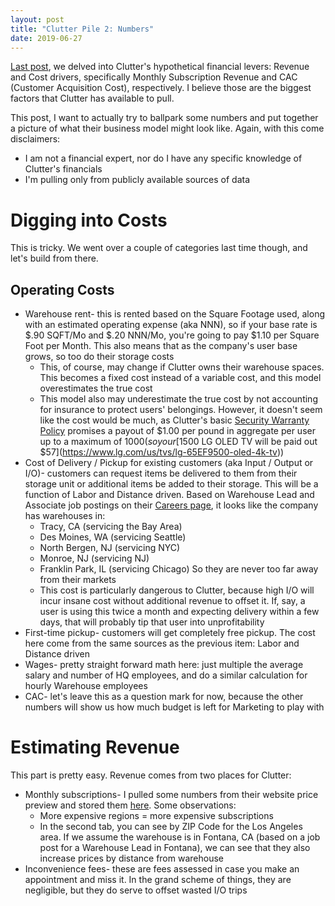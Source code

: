 ```yaml
---
layout: post
title: "Clutter Pile 2: Numbers"
date: 2019-06-27
---
```


[Last post](https://alexanderdou.com/blog/2019/06/22/clutter-1-financials), we delved into Clutter's hypothetical financial levers: Revenue and Cost drivers, specifically Monthly Subscription Revenue and CAC (Customer Acquisition Cost), respectively. I believe those are the biggest factors that Clutter has available to pull.

This post, I want to actually try to ballpark some numbers and put together a picture of what their business model might look like. Again, with this come disclaimers:
* I am not a financial expert, nor do I have any specific knowledge of Clutter's financials
* I'm pulling only from publicly available sources of data

# Digging into Costs
This is tricky. We went over a couple of categories last time though, and let's build from there.

## Operating Costs
* Warehouse rent- this is rented based on the Square Footage used, along with an estimated operating expense (aka NNN), so if your base rate is $.90 SQFT/Mo and $.20 NNN/Mo, you're going to pay $1.10 per Square Foot per Month. This also means that as the company's user base grows, so too do their storage costs
	* This, of course, may change if Clutter owns their warehouse spaces. This becomes a fixed cost instead of a variable cost, and this model overestimates the true cost
	* This model also may underestimate the true cost by not accounting for insurance to protect users' belongings. However, it doesn't seem like the cost would be much, as Clutter's basic [Security Warranty Policy](https://www.clutter.com/legal/limited_security_warranty) promises a payout of $1.00 per pound in aggregate per user up to a maximum of $1000 (so your [$1500 LG OLED TV will be paid out $57](https://www.lg.com/us/tvs/lg-65EF9500-oled-4k-tv))
* Cost of Delivery / Pickup for existing customers (aka Input / Output or I/O)- customers can request items be delivered to them from their storage unit or additional items be added to their storage. This will be a function of Labor and Distance driven. Based on Warehouse Lead and Associate job postings on their [Careers page](https://www.fountain.com/c/clutter/clutter/US#/), it looks like the company has warehouses in:
	* Tracy, CA (servicing the Bay Area)
	* Des Moines, WA (servicing Seattle)
	* North Bergen, NJ (servicing NYC)
	* Monroe, NJ (servicing NJ)
	* Franklin Park, IL (servicing Chicago)
So they are never too far away from their markets
	* This cost is particularly dangerous to Clutter, because high I/O will incur insane cost without additional revenue to offset it. If, say, a user is using this twice a month and expecting delivery within a few days, that will probably tip that user into unprofitability
* First-time pickup- customers will get completely free pickup. The cost here come from the same sources as the previous item: Labor and Distance driven
* Wages- pretty straight forward math here: just multiple the average salary and number of HQ employees, and do a similar calculation for hourly Warehouse employees 
* CAC- let's leave this as a question mark for now, because the other numbers will show us how much budget is left for Marketing to play with

# Estimating Revenue
This part is pretty easy. Revenue comes from two places for Clutter:
* Monthly subscriptions- I pulled some numbers from their website price preview and stored them [here](https://docs.google.com/spreadsheets/d/18R1mVVr0hOpdOkQFt_Us_KlKwg46ZOMJIhiXSXyWDu4/edit?usp=sharing). Some observations:
	* More expensive regions = more expensive subscriptions
	* In the second tab, you can see by ZIP Code for the Los Angeles area. If we assume the warehouse is in Fontana, CA (based on a job post for a Warehouse Lead in Fontana), we can see that they also increase prices by distance from warehouse
* Inconvenience fees- these are fees assessed in case you make an appointment and miss it. In the grand scheme of things, they are negligible, but they do serve to offset wasted I/O trips


